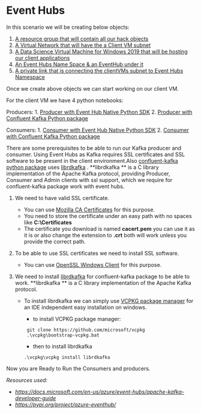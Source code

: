 # Event Hubs

In this scenario we will be creating below objects:

1. [A resource group that will contain all our hack objects](https://docs.microsoft.com/en-us/azure/azure-resource-manager/management/manage-resource-groups-portal)
2. [A Virtual Network that will have the  a Client VM subnet](
     https://docs.microsoft.com/en-us/azure/virtual-network/quick-create-portal)
3. [A Data Science Virtual Machine for Windows 2019 that will be hosting our client applications](https://docs.microsoft.com/en-us/azure/machine-learning/data-science-virtual-machine/provision-vm)
4. [An Event Hubs Name Space & an EventHub under it](https://docs.microsoft.com/en-us/azure/event-hubs/event-hubs-create)
5. [A private link that is connecting the clientVMs subnet to Event Hubs Namespace](https://docs.microsoft.com/en-us/azure/event-hubs/private-link-service)

Once we create  above objects we can start working on our client VM.

For the client VM we have 4  python notebooks:

Producers:
    1. [Producer with Event Hub Native Python SDK](Notebooks/ProducerEhubNative.ipynb)
    2. [Producer with Confluent Kafka Python package](Notebooks/KafkaProducerEhub.ipynb)

Consumers:
    1. [Consumer with Event Hub Native Python SDK](Notebooks/ConsumerEhubNative.ipynb)
    2. [Consumer with Confluent Kafka Python package](Notebooks/KafkaConsumerEhub.ipynb)

There are some prerequisites to be able to run our Kafka producer and consumer. Using Event Hubs as Kafka requires SSL certificates and SSL software to be present in the client environment.Also [confluent-kafka python package](https://docs.confluent.io/clients-confluent-kafka-python/current/overview.html) uses  [librdkafka](https://github.com/edenhill/librdkafka) . **librdkafka ** is a C library implementation of the Apache Kafka protocol, providing Producer, Consumer and Admin clients with ssl support, which we require for confluent-kafka package work with event hubs.

1. We need to have valid SSL certificate.
    * You can use [Mozilla CA Certificates](https://curl.se/docs/caextract.html) for this purpose.
    * You  need to store the certificate under an easy path with no spaces like **C:\\Certificates**
    * The certificate you download is named **cacert.pem** you can use it as it is or also change the extension to **.crt** both will work unless you provide the correct path.

1. To be able to use SSL certificates we need to install SSL software.
    * You can use [OpenSSL Windows Client](https://slproweb.com/products/Win32OpenSSL.html) for this purpose.

1. We need to install  [librdkafka](https://github.com/edenhill/librdkafka) for confluent-kafka package to be able to work. **librdkafka ** is a C library implementation of the Apache Kafka protocol.
    * To install  librdkafka we can simply use [VCPKG package manager](https://github.com/Microsoft/vcpkg#getting-started) for an IDE independent easy installation  on windows.
        *  to install  VCPKG package manager:

        ```console
         git clone https://github.com/microsoft/vcpkg
         .\vcpkg\bootstrap-vcpkg.bat
        ```

        * then to install librdkafka
        ```console
        .\vcpkg\vcpkg install librdkafka
        ```

Now you are Ready to Run the Consumers and producers.



*Resources used:*
* *https://docs.microsoft.com/en-us/azure/event-hubs/apache-kafka-developer-guide*
* *https://pypi.org/project/azure-eventhub/*
